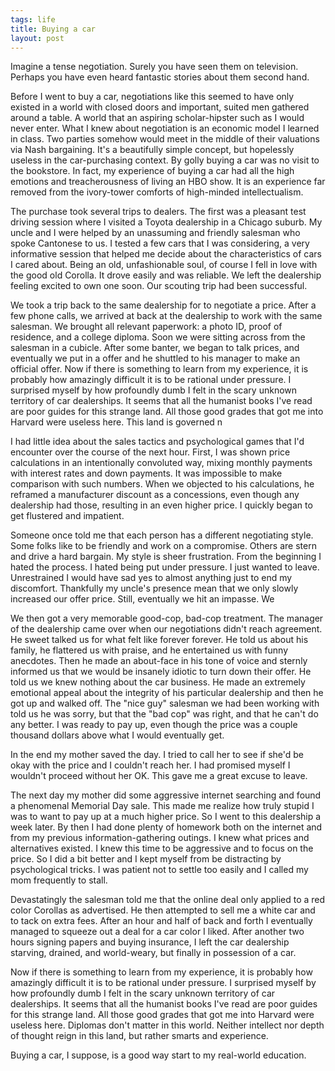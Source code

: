 ```yaml
--- 
tags: life
title: Buying a car
layout: post
---
```


Imagine a tense negotiation. Surely you have seen them on television. Perhaps you have even heard fantastic stories about them second hand. 

Before I went to buy a car, negotiations like this seemed to have only existed in a world with closed doors and important, suited men gathered around a table. A world that an aspiring scholar-hipster such as I would never enter. What I knew about negotiation is an economic model I learned in class. Two parties somehow would meet in the middle of their valuations via Nash bargaining. It's a beautifully simple concept, but hopelessly useless in the car-purchasing context. By golly buying a car was no visit to the bookstore. In fact, my experience of buying a car had all the high emotions and treacherousness of living an HBO show. It is an experience far removed from the ivory-tower comforts of high-minded intellectualism. 

The purchase took several trips to dealers. The first was a pleasant test driving session where I visited a Toyota dealership in a Chicago suburb. My uncle and I were helped by an unassuming and friendly salesman who spoke Cantonese to us. I tested a few cars that I was considering, a very informative session that helped me decide about the characteristics of cars I cared about. Being an old, unfashionable soul, of course I fell in love with the good old Corolla. It drove easily and was reliable. We left the dealership feeling excited to own one soon. Our scouting trip had been successful. 

We took a trip back to the same dealership for to negotiate a price. After a few phone calls, we arrived at back at the dealership to work with the same salesman. We brought all relevant paperwork: a photo ID, proof of residence, and a college diploma. Soon we were sitting across from the salesman in a cubicle. After some banter, we began to talk prices, and eventually we put in a offer and he shuttled to his manager to make an official offer. Now if there is something to learn from my experience, it is probably how amazingly difficult it is to be rational under pressure. I surprised myself by how profoundly dumb I felt in the scary unknown territory of car dealerships. It seems that all the humanist books I've read are poor guides for this strange land. All those good grades that got me into Harvard were useless here. This land is governed n

I had little idea about the sales tactics and psychological games that I'd encounter over the course of the next hour. First, I was shown price calculations in an intentionally convoluted way, mixing monthly payments with interest rates and down payments. It was impossible to make comparison with such numbers. When we objected to his calculations, he reframed a manufacturer discount as a concessions, even though any dealership had those, resulting in an even higher price. I quickly began to get flustered and impatient. 

Someone once told me that each person has a different negotiating style. Some folks like to be friendly and work on a compromise. Others are stern and drive a hard bargain. My style is sheer frustration. From the beginning I hated the process. I hated being put under pressure. I just wanted to leave. Unrestrained I would have sad yes to almost anything just to end my discomfort. Thankfully my uncle's presence mean that we only slowly increased our offer price. Still, eventually we hit an impasse. We 

We then got a very memorable good-cop, bad-cop treatment. The manager of the dealership came over when our negotiations didn't reach agreement. He sweet talked us for what felt like forever forever. He told us about his family, he flattered us with praise, and he entertained us with funny anecdotes. Then he made an about-face in his tone of voice and sternly informed us that we would be insanely idiotic to turn down their offer. He told us we knew nothing about the car business. He made an extremely emotional appeal about the integrity of his particular dealership and then he got up and walked off. The "nice guy" salesman we had been working with told us he was sorry, but that the "bad cop" was right, and that he can't do any better. I was ready to pay up, even though the price was a couple thousand dollars above what I would eventually get. 

In the end my mother saved the day. I tried to call her to see if she'd be okay with the price and I couldn't reach her. I had promised myself I wouldn't proceed without her OK. This gave me a great excuse to leave. 

The next day my mother did some aggressive internet searching and found a phenomenal Memorial Day sale. This made me realize how truly stupid I was to want to pay up at a much higher price. So I went to this dealership a week later. By then I had done plenty of homework both on the internet and from my previous information-gathering outings. I knew what prices and alternatives existed. I knew this time to be aggressive and to focus on the price. So I did a bit better and I kept myself from be distracting by psychological tricks. I was patient not to settle too easily and I called my mom frequently to stall. 

Devastatingly the salesman told me that the online deal only applied to a red color Corollas as advertised. He then attempted to sell me a white car and to tack on extra fees. After an hour and half of back and forth I eventually managed to squeeze out a deal for a car color I liked. After another two hours signing papers and buying insurance, I left the car dealership starving, drained, and world-weary, but finally in possession of a car. 

Now if there is something to learn from my experience, it is probably how amazingly difficult it is to be rational under pressure. I surprised myself by how profoundly dumb I felt in the scary unknown territory of car dealerships. It seems that all the humanist books I've read are poor guides for this strange land. All those good grades that got me into Harvard were useless here. Diplomas don't matter in this world. Neither intellect nor depth of thought reign in this land, but rather smarts and experience. 

Buying a car, I suppose, is a good way start to my real-world education. 
